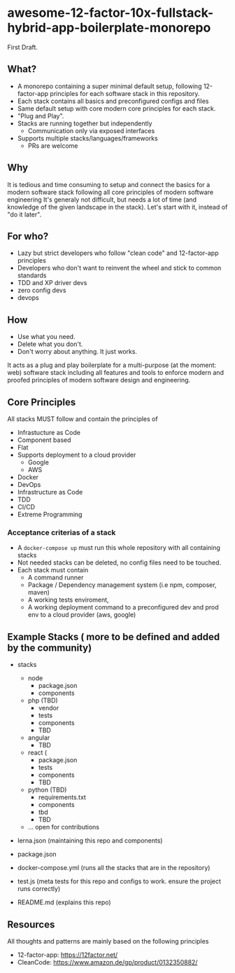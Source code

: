 awesome-12-factor-10x-fullstack-hybrid-app-boilerplate-monorepo
===============================================================

First Draft.

## What?
- A monorepo containing a super minimal default setup, following 12-factor-app principles for each software stack in this repository.
- Each stack contains all basics and preconfigured configs and files
- Same default setup with core modern core principles for each stack. 
- "Plug and Play".
- Stacks are running together but independently
  - Communication only via exposed interfaces
- Supports multiple stacks/languages/frameworks 
  - PRs are welcome

## Why
It is tedious and time consuming to setup and connect the basics for a modern software stack following all core principles of modern software engineering
It's generaly not difficult, but needs a lot of time (and knowledge of the given landscape in the stack). 
Let's start with it, instead of "do it later".

## For who?
- Lazy but strict developers who follow "clean code" and 12-factor-app principles
- Developers who don't want to reinvent the wheel and stick to common standards
- TDD and XP driver devs
- zero config devs
- devops

## How
- Use what you need. 
- Delete what you don't. 
- Don't worry about anything. It just works.

It acts as a plug and play boilerplate for a multi-purpose (at the moment: web) software stack including all features and tools to enforce modern and proofed principles of modern software design and engineering.   

## Core Principles
All stacks MUST follow and contain the principles of

- Infrastucture as Code
- Component based
- Flat
- Supports deployment to a cloud provider
  - Google
  - AWS
- Docker
- DevOps
- Infrastructure as Code
- TDD
- CI/CD
- Extreme Programming

### Acceptance criterias of a stack
- A `docker-compose up` must run this whole repository with all containing stacks 
- Not needed stacks can be deleted, no config files need to be touched.
- Each stack must contain
  - A command runner
  - Package / Dependency management system (i.e npm, composer, maven)
  - A working tests enviroment,
  - A working deployment command to a preconfigured dev and prod env to a cloud provider (aws, google)

## Example Stacks ( more to be defined and added by the community)

- stacks
  - node 
    - package.json
    - components
  - php (TBD)
    - vendor
    - tests
    - components
    - TBD
  - angular
    - TBD
  - react (
    - package.json
    - tests
    - components
    - TBD
  - python (TBD)
    - requirements.txt
    - components
    - tbd
    - TBD
  - ... open for contributions
    
- lerna.json (maintaining this repo and components)
- package.json
- docker-compose.yml (runs all the stacks that are in the repository)
- test.js (meta tests for this repo and configs to work. ensure the project runs correctly)
- README.md (explains this repo)

## Resources
All thoughts and patterns are mainly based on the following principles
- 12-factor-app: https://12factor.net/
- CleanCode: https://www.amazon.de/gp/product/0132350882/

